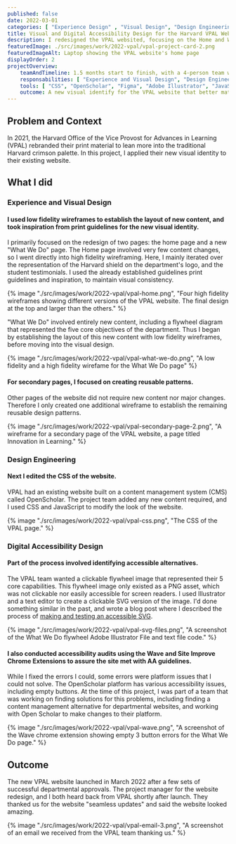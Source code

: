 ```yaml
---
published: false
date: 2022-03-01
categories: [ "Experience Design" , "Visual Design", "Design Engineering", "Digital Accessibility" ]
title: Visual and Digital Accessibility Design for the Harvard VPAL Website
description: I redesigned the VPAL websited, focusing on the Home and What We Do pages. I also conducted a manual and automated accessibility audit, and consulted on accessibile alternatives for a visual asset.
featuredImage: ./src/images/work/2022-vpal/vpal-project-card-2.png
featuredImageAlt: Laptop showing the VPAL website's home page
displayOrder: 2
projectOverview:
    teamAndTimeline: 1.5 months start to finish, with a 4-person team working remotely.
    responsabilities: [ "Experience and Visual Design", "Design Engineering",  "Digital Accessibility Design" ]
    tools: [ "CSS", "OpenScholar", "Figma", "Adobe Illustrator", "JavaScript" ]
    outcome: A new visual identify for the VPAL website that better match the university's core brand, and included a "What We Do" page that better communicated the department's role and value.
---
```

## Problem and Context
In 2021, the Harvard Office of the Vice Provost for Advances in Learning (VPAL) rebranded their print material to lean more into the traditional Harvard crimson palette. In this project, I applied their new visual identity to their existing website. 


## What I did

<h3 id="visual-design">Experience and Visual Design</h3>

#### I used low fidelity wireframes to establish the layout of new content, and took inspiration from print guidelines for the new visual identity.
I primarily focused on the redesign of two pages: the home page and a new "What We Do" page. The Home page involved very few content changes, so I went directly into high fidelity wireframing. Here, I mainly iterated over the representation of the Harvard shield on the department's logo, and the student testimonials. I used the already established guidelines print guidelines and inspiration, to maintain visual consistency. 

<div class="image-wrapper">

{% image "./src/images/work/2022-vpal/vpal-home.png", "Four high fidelity wireframes showing different versions of the VPAL website. The final design at the top and larger than the others." %}
</div>

"What We Do" involved entirely new content,  including a flywheel diagram that represented the five core objectives of the department. Thus I began by establishing the layout of this new content with low fidelity wireframes, before moving into the visual design.

<div class="image-wrapper">

{% image "./src/images/work/2022-vpal/vpal-what-we-do.png", "A low fidelity and a high fidelity wirefame for the What We Do page" %}
</div>



#### For secondary pages, I focused on creating reusable patterns.
Other pages of the website did not require new content nor major changes. Therefore I only created one additional wireframe to establish the remaining reusable design patterns.


<div class="image-wrapper">
{% image "./src/images/work/2022-vpal/vpal-secondary-page-2.png", "A wireframe for a secondary page of the VPAL website, a page titled Innovation in Learning." %}
</div>



<h3 id="design-engineering">Design Engineering</h3>

#### Next I edited the CSS of the website.
VPAL had an existing website built on  a content management system (CMS) called OpenScholar. The project team added any new content required, and I used CSS and JavaScript to modify the look of the website. 

<div class="image-wrapper">
{% image "./src/images/work/2022-vpal/vpal-css.png", "The CSS of the VPAL page." %}
</div>




<h3 id="digital-accessibility-design">Digital Accessibility Design</h3>

#### Part of the process involved identifying accessible alternatives.
The VPAL team wanted a clickable flywheel image that represented their 5 core capabilities. This flywheel image only existed as a PNG asset, which was not clickable nor easily accessible for screen readers. I used Illustrator and a text editor to create a clickable SVG version of the image. I'd done something similar in the past, and wrote a blog post where I described the process of [making and testing an accessible SVG](https://www.zoracabrera.com/blog/making-and-testing-an-accessible-svg/).

<div class="image-wrapper">
{% image "./src/images/work/2022-vpal/vpal-svg-files.png", "A screenshot of the What We Do flywheel Adobe Illustrator File and text file code." %}
</div>


#### I also conducted accessibility audits using the Wave and Site Improve Chrome Extensions to assure the site met with AA guidelines.
While I fixed the errors I could, some errors were platform issues that I could not solve. The OpenScholar platform has various accessibility issues, including empty buttons. At the time of this project, I was part of a team that was working on finding solutions for this problems, including finding a content management alternative for departmental websites, and working with Open Scholar to make changes to their platform.

<div class="image-wrapper">
{% image "./src/images/work/2022-vpal/vpal-wave.png", "A screenshot of the Wave chrome extension showing empty 3 button errors for the What We Do page." %}
</div>



## Outcome
The new VPAL website launched in March 2022 after a few sets of successful departmental approvals. The project manager for the website redesign, and I both heard back from VPAL shortly after launch. They thanked us for the website "seamless updates" and said the website looked amazing.

<div class="image-wrapper">
{% image "./src/images/work/2022-vpal/vpal-email-3.png", "A screenshot of an email we received from the VPAL team thanking us." %}
</div>


